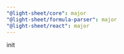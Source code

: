 ```yaml
---
"@light-sheet/core": major
"@light-sheet/formula-parser": major
"@light-sheet/react": major
---
```


init
